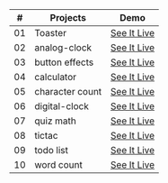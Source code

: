 |  #  | Projects            | Demo |
|----|---------------------|-----------|
| 01 | Toaster                | [See It Live](https://github.com/SarahAsif/projects/tree/main/Toaster/)
| 02 | analog-clock                | [See It Live](https://github.com/SarahAsif/projects/tree/main/analog-clock/)
| 03 | button effects     | [See It Live](https://github.com/SarahAsif/projects/tree/main/button%20effects/)
| 04 | calculator       | [See It Live](https://github.com/SarahAsif/projects/tree/main/calculator/)
| 05 | character count       | [See It Live](https://github.com/SarahAsif/projects/tree/main/character%20count/)
| 06 | digital-clock       | [See It Live](https://github.com/SarahAsif/projects/tree/main/digital-clock/)
| 07 | quiz math       | [See It Live](https://github.com/SarahAsif/projects/tree/main/quiz%20math/)
| 08 | tictac       | [See It Live](https://github.com/SarahAsif/projects/tree/main/tictac/)
| 09 | todo list       | [See It Live](https://github.com/SarahAsif/projects/tree/main/todo/)
| 10 | word count      | [See It Live](https://github.com/SarahAsif/projects/tree/main/word%20count/)

